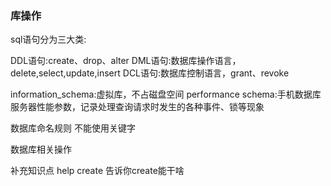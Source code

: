 ### 库操作

sql语句分为三大类:

DDL语句:create、drop、alter
DML语句:数据库操作语言，delete,select,update,insert
DCL语句:数据库控制语言，grant、revoke


information_schema:虚拟库，不占磁盘空间
performance schema:手机数据库服务器性能参数，记录处理查询请求时发生的各种事件、锁等现象


数据库命名规则
不能使用关键字


数据库相关操作

补充知识点
help create
告诉你create能干啥
